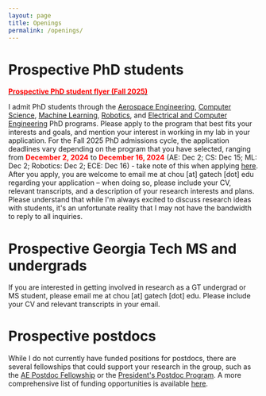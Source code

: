 ```yaml
---
layout: page
title: Openings
permalink: /openings/
---
```


# Prospective PhD students

<a href="../phd_flyer.pdf"><span style="color:  red;">**Prospective PhD student flyer (Fall 2025)**</span></a>

I admit PhD students through the <a href="https://www.gatech.edu/academics/degrees/phd/aerospace-engineering-phd">Aerospace Engineering</a>, <a href="https://www.gatech.edu/academics/degrees/phd/computer-science-phd">Computer Science</a>, <a href="https://www.gatech.edu/academics/degrees/phd/machine-learning-phd">Machine Learning</a>, <a href="https://www.gatech.edu/academics/degrees/phd/robotics-phd">Robotics</a>, and <a href="https://www.gatech.edu/academics/degrees/phd/electrical-and-computer-engineering-phd">Electrical and Computer Engineering</a> PhD programs. Please apply to the program that best fits your interests and goals, and mention your interest in working in my lab in your application. For the Fall 2025 PhD admissions cycle, the application deadlines vary depending on the program that you have selected, ranging from <span style="color:  red;"><b>December 2, 2024</b></span> to <span style="color:  red;"><b>December 16, 2024</b></span> (AE: Dec 2; CS: Dec 15; ML: Dec 2; Robotics: Dec 2; ECE: Dec 16) - take note of this when applying <a href="https://gradapp.gatech.edu/apply/">here</a>. After you apply, you are welcome to email me at chou [at] gatech [dot] edu regarding your application – when doing so, please include your CV, relevant transcripts, and a description of your research interests and plans. Please understand that while I'm always excited to discuss research ideas with students, it's an unfortunate reality that I may not have the bandwidth to reply to all inquiries.

# Prospective Georgia Tech MS and undergrads

If you are interested in getting involved in research as a GT undergrad or MS student, please email me at chou [at] gatech [dot] edu. Please include your CV and relevant transcripts in your email.

# Prospective postdocs

While I do not currently have funded positions for postdocs, there are several fellowships that could support your research in the group, such as the <a href="https://ae.gatech.edu/post-doc-fellows"> AE Postdoc Fellowship</a> or the <a href="https://ppfp.coe.gatech.edu/"> President's Postdoc Program</a>. A more comprehensive list of funding opportunities is available <a href="https://postdocs.gatech.edu/postdoc-resources/fellowships-grants"> here</a>.